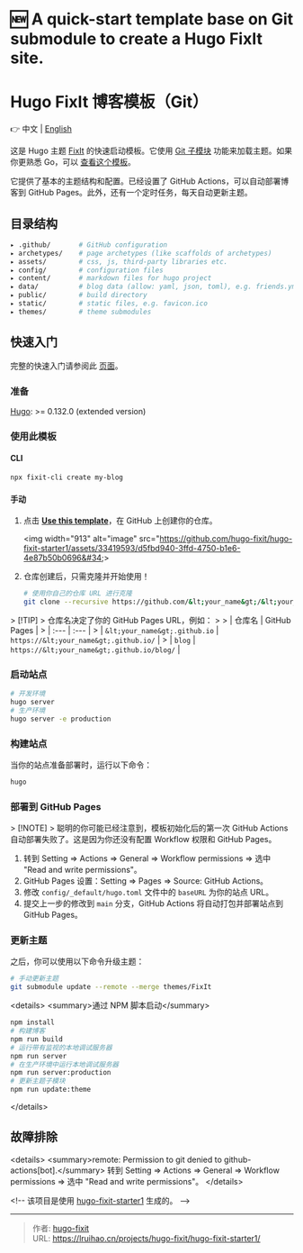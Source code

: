 # 🆕 A quick-start template base on Git submodule to create a Hugo FixIt site.

# Hugo FixIt 博客模板（Git）

👉 中文 | [English](README.en.md)

这是 Hugo 主题 [FixIt](https://github.com/hugo-fixit/FixIt) 的快速启动模板。它使用 [Git 子模块](https://git-scm.com/book/en/v2/Git-Tools-Submodules) 功能来加载主题。如果你更熟悉 Go，可以 [查看这个模板](https://github.com/hugo-fixit/hugo-fixit-starter)。

它提供了基本的主题结构和配置。已经设置了 GitHub Actions，可以自动部署博客到 GitHub Pages。此外，还有一个定时任务，每天自动更新主题。

## 目录结构

```bash
▸ .github/       # GitHub configuration
▸ archetypes/    # page archetypes (like scaffolds of archetypes)
▸ assets/        # css, js, third-party libraries etc.
▸ config/        # configuration files
▸ content/       # markdown files for hugo project
▸ data/          # blog data (allow: yaml, json, toml), e.g. friends.yml
▸ public/        # build directory
▸ static/        # static files, e.g. favicon.ico
▸ themes/        # theme submodules
```

## 快速入门

完整的快速入门请参阅此 [页面](https://fixit.lruihao.cn/documentation/getting-started/)。

### 准备

[Hugo](https://gohugo.io/installation/): &gt;= 0.132.0 (extended version)

### 使用此模板

#### CLI

```bash
npx fixit-cli create my-blog
```

#### 手动

1. 点击 [**Use this template**](https://github.com/hugo-fixit/hugo-fixit-starter1/generate)，在 GitHub 上创建你的仓库。

    &lt;img width=&#34;913&#34; alt=&#34;image&#34; src=&#34;https://github.com/hugo-fixit/hugo-fixit-starter1/assets/33419593/d5fbd940-3ffd-4750-b1e6-4e87b50b0696&#34;&gt;

2. 仓库创建后，只需克隆并开始使用！

    ```bash
    # 使用你自己的仓库 URL 进行克隆
    git clone --recursive https://github.com/&lt;your_name&gt;/&lt;your_blog_repo&gt;.git
    ```

&gt; [!TIP]
&gt; 仓库名决定了你的 GitHub Pages URL，例如：
&gt;
&gt; | 仓库名 | GitHub Pages |
&gt; | :--- | :--- |
&gt; | `&lt;your_name&gt;.github.io` | `https://&lt;your_name&gt;.github.io/` |
&gt; | `blog` | `https://&lt;your_name&gt;.github.io/blog/` |

### 启动站点

```bash
# 开发环境
hugo server
# 生产环境
hugo server -e production
```

### 构建站点

当你的站点准备部署时，运行以下命令：

```bash
hugo
```

### 部署到 GitHub Pages

&gt; [!NOTE]
&gt; 聪明的你可能已经注意到，模板初始化后的第一次 GitHub Actions 自动部署失败了。这是因为你还没有配置 Workflow 权限和 GitHub Pages。

1. 转到 Setting =&gt; Actions =&gt; General =&gt; Workflow permissions =&gt; 选中 &#34;Read and write permissions&#34;。
2. GitHub Pages 设置：Setting =&gt; Pages =&gt; Source: GitHub Actions。
3. 修改 `config/_default/hugo.toml` 文件中的 `baseURL` 为你的站点 URL。
4. 提交上一步的修改到 `main` 分支，GitHub Actions 将自动打包并部署站点到 GitHub Pages。

### 更新主题

之后，你可以使用以下命令升级主题：

```bash
# 手动更新主题
git submodule update --remote --merge themes/FixIt
```

&lt;details&gt;
  &lt;summary&gt;通过 NPM 脚本启动&lt;/summary&gt;

  ```bash
  npm install
  # 构建博客
  npm run build
  # 运行带有监视的本地调试服务器
  npm run server
  # 在生产环境中运行本地调试服务器
  npm run server:production
  # 更新主题子模块
  npm run update:theme
  ```

&lt;/details&gt;

## 故障排除

&lt;details&gt;
  &lt;summary&gt;remote: Permission to git denied to github-actions[bot].&lt;/summary&gt;
  转到 Setting =&gt; Actions =&gt; General =&gt; Workflow permissions =&gt; 选中 &#34;Read and write permissions&#34;。
&lt;/details&gt;

&lt;!-- 该项目是使用 [hugo-fixit-starter1](https://github.com/hugo-fixit/hugo-fixit-starter1) 生成的。 --&gt;


---

> 作者: [hugo-fixit](https://github.com/hugo-fixit)  
> URL: https://lruihao.cn/projects/hugo-fixit/hugo-fixit-starter1/  

